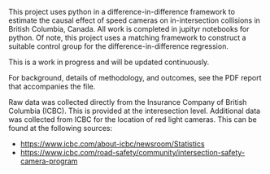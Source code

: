 This project uses python in a difference-in-difference framework to estimate the causal effect of speed cameras on in-intersection collisions in British Columbia, Canada. All work is completed in jupityr notebooks for python. Of note, this project uses a matching framework to construct a suitable control group for the difference-in-difference regression.

This is a work in progress and will be updated continuously.


For background, details of methodology, and outcomes, see the PDF report that accompanies the file.


Raw data was collected directly from the Insurance Company of British Columbia (ICBC). This is provided at the interesection level. Additional data was collected from ICBC for the location of red light cameras. This can be found at the following sources:

- https://www.icbc.com/about-icbc/newsroom/Statistics
- https://www.icbc.com/road-safety/community/intersection-safety-camera-program
